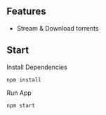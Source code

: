## Features

- Stream & Download torrents

## Start

Install Dependencies

    npm install

Run App

    npm start
